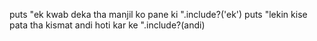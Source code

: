 puts "ek kwab deka tha manjil ko pane ki ".include?('ek')
puts "lekin kise pata tha kismat andi hoti kar ke ".include?(andi)
